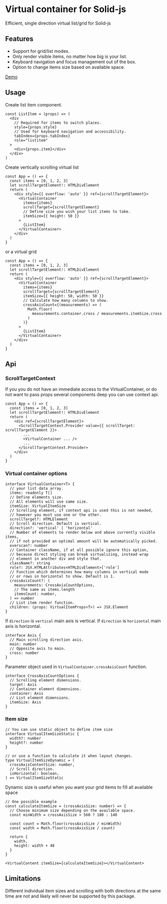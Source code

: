 # Virtual container for Solid-js
Efficient, single direction virtual list/grid for Solid-js

## Features
* Support for grid/list modes.
* Only render visible items, no matter how big is your list.
* Keyboard navigation and focus management out of the box.
* Option to change items size based on available space.

[Demo](https://codesandbox.io/s/friendly-darkness-pk74r)

## Usage
Create list item component.
```tsx
const ListItem = (props) => (
  <div
    // Required for items to switch places.
    style={props.style}
    // Used for keyboard navigation and accessibility.
    tabIndex={props.tabIndex}
    role="listitem"
  >
    <div>{props.item}</div>
  </div>
)
```
Create vertically scrolling virtual list
```tsx
const App = () => {
  const items = [0, 1, 2, 3]
  let scrollTargetElement!: HTMLDivElement
  return (
    <div style={{ overflow: 'auto' }} ref={scrollTargetElement}>
      <VirtualContainer
        items={items}
        scrollTarget={scrollTargetElement}
        // Define size you wish your list items to take.
        itemSize={{ height: 50 }}
      >
        {ListItem}
      </VirtualContainer>
    </div>
  )
}
```
or a virtual grid
```tsx
const App = () => {
  const items = [0, 1, 2, 3]
  let scrollTargetElement!: HTMLDivElement
  return (
    <div style={{ overflow: 'auto' }} ref={scrollTargetElement}>
      <VirtualContainer
        items={items}
        scrollTarget={scrollTargetElement}
        itemSize={{ height: 50, width: 50 }}
        // Calculate how many columns to show.
        crossAxisCount={(measurements) => (
          Math.floor(
            measurements.container.cross / measurements.itemSize.cross
          )
        )}
      >
        {ListItem}
      </VirtualContainer>
    </div>
  )
}
```
## Api
### ScrollTargetContext
If you you do not have an immediate access to the VirtualContainer, or do not want to pass props several components deep you can use context api.

```tsx
const App = () => {
  const items = [0, 1, 2, 3]
  let scrollTargetElement!: HTMLDivElement
  return (
    <div ref={scrollTargetElement}>
      <ScrollTargetContext.Provider value={{ scrollTarget: scrollTargetElement }}>
        ...
        <VirtualContainer ... />
        ...
      </ScrollTargetContext.Provider>
    </div>
  )
}
```
### Virtual container options
```tsx
interface VirtualContainer<T> {
  // your list data array. 
  items: readonly T[]
  // Define elements size.
  // All elements will use same size.
  itemSize: VirtualItemSize
  // Scrolling element, if context api is used this is not needed,
  // however you must use one or the other.
  scrollTarget?: HTMLElement
  // Scroll direction. Default is vertical.
  direction?: 'vertical' | 'horizontal'
  // Number of elements to render below and above currently visible items,
  // if not provided an optimal amount will be automatically picked.
  overscan?: number
  // Container className, if at all possible ignore this option,
  // because direct styling can break virtualizing, instead wrap
  // element in another div and style that.
  className?: string
  role?: JSX.HTMLAttributes<HTMLDivElement>['role']
  // Function which determines how many columns in vertical mode
  // or rows in horizontal to show. Default is 1.
  crossAxisCount?: (
    measurements: CrossAxisCountOptions,
    // The same as items.length
    itemsCount: number,
  ) => number
  // List item render function.
  children: (props: VirtualItemProps<T>) => JSX.Element
}
```
If `direction` is `vertical` main axis is vertical.
If `direction` is `horizontal` main axis is horizontal.
```tsx
interface Axis {
  // Main scrolling direction axis.
  main: number
  // Opposite axis to main.
  cross: number
}
```

Parameter object used in `VirtualContainer.crossAxisCount` function.
```tsx
interface CrossAxisCountOptions {
  // Scrolling element dimensions.
  target: Axis
  // Container element dimensions.
  container: Axis
  // List element dimensions.
  itemSize: Axis
}
```
### Item size
```tsx
// You can use static object to define item size
interface VirtualItemSizeStatic {
  width?: number
  height?: number
}

// or use a function to calculate it when layout changes.
type VirtualItemSizeDynamic = (
  crossAxisContentSize: number,
  // Scroll direction.
  isHorizontal: boolean,
) => VirtualItemSizeStatic
```
Dynamic size is useful when you want your
grid items to fill all available space
```tsx
// One possible example
const calculateItemSize = (crossAxisSize: number) => {
  // Choose minimum size depending on the available space.
  const minWidth = crossAxisSize > 560 ? 180 : 140

  const count = Math.floor(crossAxisSize / minWidth)
  const width = Math.floor(crossAxisSize / count)

  return {
    width,
    height: width + 48
  }
}

<VirtualContent itemSize={calculateItemSize}></VirtualContent>
```

## Limitations
Different individual item sizes and scrolling with both directions at the same time are not and likely will never be supported by this package.

